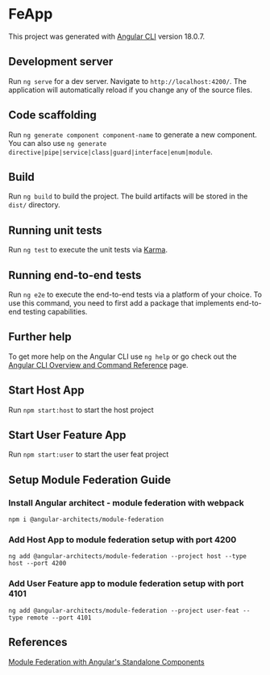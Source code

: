 # FeApp

This project was generated with [Angular CLI](https://github.com/angular/angular-cli) version 18.0.7.

## Development server

Run `ng serve` for a dev server. Navigate to `http://localhost:4200/`. The application will automatically reload if you change any of the source files.

## Code scaffolding

Run `ng generate component component-name` to generate a new component. You can also use `ng generate directive|pipe|service|class|guard|interface|enum|module`.

## Build

Run `ng build` to build the project. The build artifacts will be stored in the `dist/` directory.

## Running unit tests

Run `ng test` to execute the unit tests via [Karma](https://karma-runner.github.io).

## Running end-to-end tests

Run `ng e2e` to execute the end-to-end tests via a platform of your choice. To use this command, you need to first add a package that implements end-to-end testing capabilities.

## Further help

To get more help on the Angular CLI use `ng help` or go check out the [Angular CLI Overview and Command Reference](https://angular.dev/tools/cli) page.

## Start Host App

Run `npm start:host` to start the host project

## Start User Feature App

Run `npm start:user` to start the user feat project


## Setup Module Federation Guide

### Install Angular architect - module federation with webpack
`npm i @angular-architects/module-federation`

### Add Host App to module federation setup with port 4200

`ng add @angular-architects/module-federation --project host --type host --port 4200`

### Add User Feature app to module federation setup with port 4101

`ng add @angular-architects/module-federation --project user-feat --type remote --port 4101`

## References

[Module Federation with Angular's Standalone Components](https://www.angulararchitects.io/en/blog/module-federation-with-angulars-standalone-components/)
